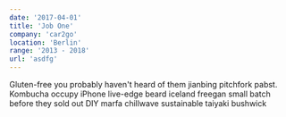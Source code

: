 ```yaml
---
date: '2017-04-01'
title: 'Job One'
company: 'car2go'
location: 'Berlin'
range: '2013 - 2018'
url: 'asdfg'
---
```


Gluten-free you probably haven't heard of them jianbing pitchfork pabst. Kombucha occupy iPhone live-edge beard iceland freegan small batch before they sold out DIY marfa chillwave sustainable taiyaki bushwick
